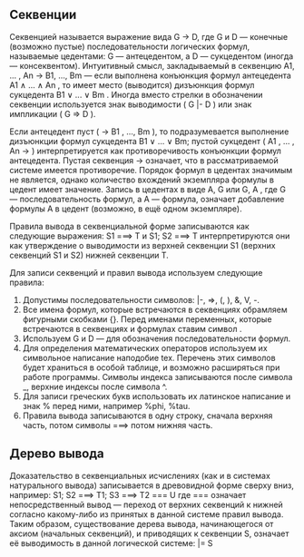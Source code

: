 

## <a name=sequency></a>Секвенции

Секвенцией называется выражение вида G -> D, где G и D  — конечные (возможно пустые) последовательности логических формул, 
называемые цедентами: G — антецедентом, а D — сукцедентом (иногда — консеквентом). 
Интуитивный смысл, закладываемый в секвенцию A1, ... , An -> B1, ..., Bm — если выполнена конъюнкция формул антецедента 
A1 ∧ ... ∧ An , то имеет место (выводится) дизъюнкция формул сукцедента B1 ∨ ... ∨ Bm . 
Иногда вместо стрелки в обозначении секвенции используется знак выводимости ( G |- D ) или знак импликации ( G => D ).

Если антецедент пуст ( -> B1 , ..., Bm ), то подразумевается выполнение дизъюнкции формул сукцедента B1 ∨ ... ∨ Bm; 
пустой сукцедент ( A1 , ... , An -> ) интерпретируется как противоречивость конъюнкции формул антецедента. 
Пустая секвенция -> означает, что в рассматриваемой системе имеется противоречие. 
Порядок формул в цедентах значимым не является, однако количество вхождений экземпляра формулы в цедент имеет значение. 
Запись в цедентах в виде A, G или G, A , где G — последовательность формул, а A — формула, 
означает добавление формулы A в цедент (возможно, в ещё одном экземпляре).

Правила вывода в секвенциальной форме записываются как следующие выражения:
S1 ===> T и S1; S2 ===> T
интерпретируются они как утверждение о выводимости из верхней секвенции S1 (верхних секвенций S1 и S2) нижней секвенции T.

Для записи секвенций и правил вывода используем следующие правила:
1. Допустимы последовательности символов: |-, =>, (, ), &, V, -.
2. Все имена формул, которые встречаются в секвенциях обрамляем фигурными скобками {}. 
   Перед именами переменных, которые встречаются в секвенциях и формулах ставим символ \.
3. Используем G и D — для обозначения последовательности формул.
4. Для определения математических операторов используем их символьное написание наподобие tex. 
   Перечень этих символов будет храниться в особой таблице, и возможно расширяться при работе программы. 
   Символы индекса записываются после символа _, верхние индексы после символа ^.
5. Для записи греческих букв использовать их латинское написание и знак % перед ними, например %phi, %tau.
6. Правила вывода записываются в одну строку, сначала верхняя часть, потом символы ===> потом нижняя часть.



## <a name='inherence_tree'></a>Дерево вывода

Доказательство в секвенциальных исчислениях (как и в системах натурального вывода) записывается в древовидной форме сверху вниз, 
например:
    S1; S2 ===> T1; S3 ===> T2 === U 
где === означает непосредственный вывод — переход от верхних секвенций к нижней согласно какому-либо из принятых в данной системе правил вывода. 
Таким образом, существование дерева вывода, начинающегося от аксиом (начальных секвенций), 
и приводящих к секвенции S, означает её выводимость в данной логической системе: |= S
